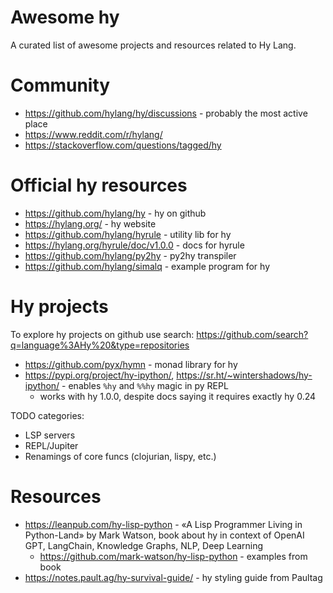 # Awesome hy

A curated list of awesome projects and resources related to Hy Lang.

# Community

* https://github.com/hylang/hy/discussions - probably the most active place
* https://www.reddit.com/r/hylang/
* https://stackoverflow.com/questions/tagged/hy

# Official hy resources

* https://github.com/hylang/hy - hy on github
* https://hylang.org/ - hy website
* https://github.com/hylang/hyrule - utility lib for hy
* https://hylang.org/hyrule/doc/v1.0.0 - docs for hyrule
* https://github.com/hylang/py2hy - py2hy transpiler
* https://github.com/hylang/simalq - example program for hy

# Hy projects

To explore hy projects on github use search: https://github.com/search?q=language%3AHy%20&type=repositories

* https://github.com/pyx/hymn - monad library for hy
* https://pypi.org/project/hy-ipython/, https://sr.ht/~wintershadows/hy-ipython/ - enables `%hy` and `%%hy` magic in py REPL
  * works with hy 1.0.0, despite docs saying it requires exactly hy 0.24

TODO categories:
* LSP servers
* REPL/Jupiter
* Renamings of core funcs (clojurian, lispy, etc.)

# Resources

* https://leanpub.com/hy-lisp-python - «A Lisp Programmer Living in Python-Land» by Mark Watson, book about hy in context of OpenAI GPT, LangChain, Knowledge Graphs, NLP, Deep Learning
  * https://github.com/mark-watson/hy-lisp-python - examples from book
* https://notes.pault.ag/hy-survival-guide/ - hy styling guide from Paultag

